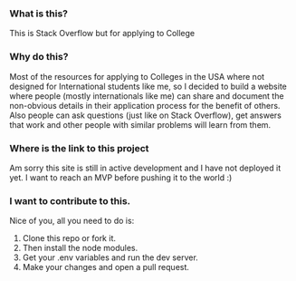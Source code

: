 ### What is this?
This is Stack Overflow but for applying to College

### Why do this?
Most of the resources for applying to Colleges in the USA where not designed for International students like me, so I decided to build a website where people (mostly internationals like me) can share and document the non-obvious details in their application process for the benefit of others. Also people can ask questions (just like on Stack Overflow), get answers that work and other people with similar problems will learn from them.

### Where is the link to this project
Am sorry this site is still in active development and I have not deployed it yet. I want to reach an MVP before pushing it to the world :)

### I want to contribute to this.
Nice of you, all you  need to do is: 
1. Clone this repo or fork it.
2. Then install the node modules.
3. Get your .env variables and run the dev server.
4. Make your changes and open a pull request.
